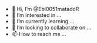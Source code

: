 - 👋 Hi, I’m @Ebi0051matadoR
- 👀 I’m interested in ...
- 🌱 I’m currently learning ...
- 💞️ I’m looking to collaborate on ...
- 📫 How to reach me ...

<!---
Ebi0051matadoR/Ebi0051matadoR is a ✨ special ✨ repository because its `README.md` (this file) appears on your GitHub profile.
You can click the Preview link to take a look at your changes.
--->
